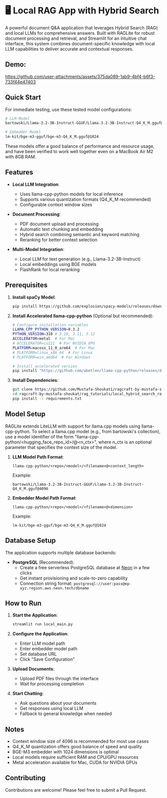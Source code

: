 # 🖥️ Local RAG App with Hybrid Search

A powerful document Q&A application that leverages Hybrid Search (RAG) and local LLMs for comprehensive answers. Built with RAGLite for robust document processing and retrieval, and Streamlit for an intuitive chat interface, this system combines document-specific knowledge with local LLM capabilities to deliver accurate and contextual responses.

## Demo:


https://github.com/user-attachments/assets/375da089-1ab9-4bf4-b6f3-733f44e47403


## Quick Start

For immediate testing, use these tested model configurations:
```bash
# LLM Model
bartowski/Llama-3.2-3B-Instruct-GGUF/Llama-3.2-3B-Instruct-Q4_K_M.gguf@4096

# Embedder Model
lm-kit/bge-m3-gguf/bge-m3-Q4_K_M.gguf@1024
```
These models offer a good balance of performance and resource usage, and have been verified to work well together even on a MacBook Air M2 with 8GB RAM.

## Features

- **Local LLM Integration**:
  - Uses llama-cpp-python models for local inference
  - Supports various quantization formats (Q4_K_M recommended)
  - Configurable context window sizes

- **Document Processing**:
  - PDF document upload and processing
  - Automatic text chunking and embedding
  - Hybrid search combining semantic and keyword matching
  - Reranking for better context selection

- **Multi-Model Integration**:
  - Local LLM for text generation (e.g., Llama-3.2-3B-Instruct)
  - Local embeddings using BGE models
  - FlashRank for local reranking

## Prerequisites

1. **Install spaCy Model**:
   ```bash
   pip install https://github.com/explosion/spacy-models/releases/download/xx_sent_ud_sm-3.7.0/xx_sent_ud_sm-3.7.0-py3-none-any.whl
   ```

2. **Install Accelerated llama-cpp-python** (Optional but recommended):
   ```bash
   # Configure installation variables
   LLAMA_CPP_PYTHON_VERSION=0.3.2
   PYTHON_VERSION=310 # 3.10, 3.11, 3.12
   ACCELERATOR=metal  # For Mac
   # ACCELERATOR=cu121  # For NVIDIA GPU
   PLATFORM=macosx_11_0_arm64  # For Mac
   # PLATFORM=linux_x86_64  # For Linux
   # PLATFORM=win_amd64  # For Windows

   # Install accelerated version
   pip install "https://github.com/abetlen/llama-cpp-python/releases/download/v$LLAMA_CPP_PYTHON_VERSION-$ACCELERATOR/llama_cpp_python-$LLAMA_CPP_PYTHON_VERSION-cp$PYTHON_VERSION-cp$PYTHON_VERSION-$PLATFORM.whl"
   ```

3. **Install Dependencies**:
   ```bash
   git clone https://github.com/Mustafa-Shoukat1/ragcraft-by-mustafa-shoukat.git
   cd ragcraft-by-mustafa-shoukat/rag_tutorials/local_hybrid_search_rag
   pip install -r requirements.txt
   ```

## Model Setup

RAGLite extends LiteLLM with support for llama.cpp models using llama-cpp-python. To select a llama.cpp model (e.g., from bartowski's collection), use a model identifier of the form "llama-cpp-python/<hugging_face_repo_id>/<filename>@<n_ctx>", where n_ctx is an optional parameter that specifies the context size of the model.

1. **LLM Model Path Format**:
   ```
   llama-cpp-python/<repo>/<model>/<filename>@<context_length>
   ```
   Example:
   ```
   bartowski/Llama-3.2-3B-Instruct-GGUF/Llama-3.2-3B-Instruct-Q4_K_M.gguf@4096
   ```

2. **Embedder Model Path Format**:
   ```
   llama-cpp-python/<repo>/<model>/<filename>@<dimension>
   ```
   Example:
   ```
   lm-kit/bge-m3-gguf/bge-m3-Q4_K_M.gguf@1024
   ```

## Database Setup

The application supports multiple database backends:

- **PostgreSQL** (Recommended):
  - Create a free serverless PostgreSQL database at [Neon](https://neon.tech) in a few clicks
  - Get instant provisioning and scale-to-zero capability
  - Connection string format: `postgresql://user:pass@ep-xyz.region.aws.neon.tech/dbname`


## How to Run

1. **Start the Application**:
   ```bash
   streamlit run local_main.py
   ```

2. **Configure the Application**:
   - Enter LLM model path
   - Enter embedder model path
   - Set database URL
   - Click "Save Configuration"

3. **Upload Documents**:
   - Upload PDF files through the interface
   - Wait for processing completion

4. **Start Chatting**:
   - Ask questions about your documents
   - Get responses using local LLM
   - Fallback to general knowledge when needed

## Notes

- Context window size of 4096 is recommended for most use cases
- Q4_K_M quantization offers good balance of speed and quality
- BGE-M3 embedder with 1024 dimensions is optimal
- Local models require sufficient RAM and CPU/GPU resources
- Metal acceleration available for Mac, CUDA for NVIDIA GPUs

## Contributing

Contributions are welcome! Please feel free to submit a Pull Request.
